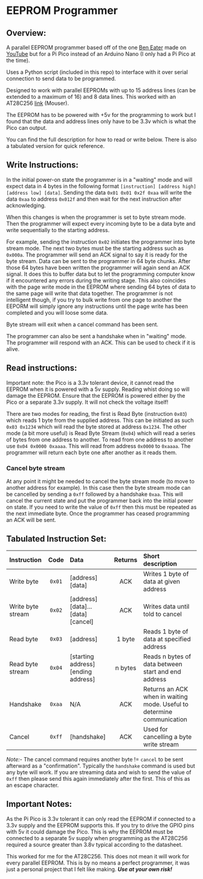 # EEPROM Programmer

## Overview:
A parallel EEPROM programmer based off of the one [Ben Eater](https://github.com/beneater/eeprom-programmer) made on [YouTube](https://www.youtube.com/watch?v=K88pgWhEb1M) but for a Pi Pico instead of an Arduino Nano (I only had a Pi Pico at the time). 

Uses a Python script (included in this repo) to interface with it over serial connection to send data to be programmed.

Designed to work with parallel EEPROMs with up to 15 address lines (can be extended to a maximum of 16) and 8 data lines. This worked with an AT28C256 [link](https://mou.sr/3UmaxqV) (Mouser).

The EEPROM has to be powered with +5v for the programming to work but I found that the data and address lines only have to be 3.3v which is what the Pico can output.

You can find the full description for how to read or write below. There is also a tabulated version for quick reference.


## Write Instructions:

In the initial power-on state the programmer is in a "waiting" mode and will expect data in 4 bytes in the following format `[instruction] [address high] [address low] [data]`. Sending the data `0x01 0x01 0x2f 0xaa` will write the data `0xaa` to address `0x012f` and then wait for the next instruction after acknowledging.

When this changes is when the programmer is set to byte stream mode. Then the programmer will expect every incoming byte to be a data byte and write sequentially to the starting address.

For example, sending the instruction `0x02` initiates the programmer into byte stream mode. The next two bytes must be the starting address such as `0x000a`. The programmer will send an ACK signal to say it is ready for the byte stream. Data can be sent to the programmer in 64 byte chunks. After those 64 bytes have been written the programmer will again send an ACK signal. It does this to buffer data but to let the programming computer know if it encountered any errors during the writing stage. This also coincides with the page write mode in the EEPROM where sending 64 bytes of data to the same page will write that data together. The programmer is not intelligent though, if you try to bulk write from one page to another the EEPORM will simply ignore any instructions until the page write has been completed and you will loose some data.

Byte stream will exit when a cancel command has been sent.

The programmer can also be sent a handshake when in "waiting" mode. The programmer will respond with an ACK. This can be used to check if it is alive.

## Read instructions:

Important note: the Pico is a 3.3v tolerant device, it cannot read the EEPROM when it is powered with a 5v supply. Reading whist doing so will damage the EEPROM. Ensure that the EEPROM is powered either by the Pico or a separate 3.3v supply. It will not check the voltage itself!

There are two modes for reading, the first is Read Byte (instruction `0x03`) which reads 1 byte from the supplied address. This can be initiated as such `0x03 0x1234` which will read the byte stored at address `0x1234`. The other mode (a bit more useful) is Read Byte Stream (`0x04`) which will read a series of bytes from one address to another. To read from one address to another use `0x04 0x0000 0xaaaa`. This will read from address `0x0000` to `0xaaaa`. The programmer will return each byte one after another as it reads them.

### Cancel byte stream

At any point it might be needed to cancel the byte stream mode (to move to another address for example). In this case then the byte stream mode can be cancelled by sending a `0xff` followed by a handshake `0xaa`. This will cancel the current state and put the programmer back into the initial power on state. If you need to write the value of `0xff` then this must be repeated as the next immediate byte. Once the programmer has ceased programming an ACK will be sent.

## Tabulated Instruction Set:

| Instruction       | Code    | Data                               | Returns       | Short description |
| :---              | :---:   | :---                               | :---:         | :--- |
| Write byte        | `0x01`  | [address][data]                    | ACK           | Writes 1 byte of data at given address |
| Write byte stream | `0x02`  | [address][data]...[data][cancel]   | ACK           | Writes data until told to cancel |
| Read byte         | `0x03`  | [address]                          | 1 byte        | Reads 1 byte of data at specified address |
| Read byte stream  | `0x04`  | [starting address][ending address] | n bytes       | Reads n bytes of data between start and end address |
| Handshake         | `0xaa`  | N/A                                | ACK           | Returns an ACK when in waiting mode. Useful to determine communication |
| Cancel            | `0xff`  | [handshake]                        | ACK           | Used for cancelling a byte write stream |

*Note:-* The cancel command requires another byte != `cancel` to be sent afterward as a "confirmation". Typically the `handshake` command is used but any byte will work. If you are streaming data and wish to send the value of `0xff` then please send this again immediately after the first. This of this as an escape character.

## Important Notes:

As the Pi Pico is 3.3v tolerant it can only read the EEPROM if connected to a 3.3v supply and the EEPROM supports this. If you try to drive the GPIO pins with 5v it could damage the Pico. This is why the EEPROM must be connected to a separate 5v supply when programming as the AT28C256 required a source greater than 3.8v typical according to the datasheet.

This worked for me for the AT28C256. This does not mean it will work for every parallel EEPROM. This is by no means a perfect programmer, it was just a personal project that I felt like making. ***Use at your own risk!***
